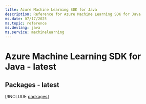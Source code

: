 ```yaml
---
title: Azure Machine Learning SDK for Java
description: Reference for Azure Machine Learning SDK for Java
ms.date: 07/17/2025
ms.topic: reference
ms.devlang: java
ms.service: machinelearning
---
```

# Azure Machine Learning SDK for Java - latest
## Packages - latest
[!INCLUDE [packages](machine-learning-index.md)]